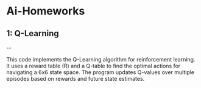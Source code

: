 # Ai-Homeworks

## 1: Q-Learning
--

This code implements the Q-Learning algorithm for reinforcement learning. It uses a reward table (R) and a Q-table to find the optimal actions for navigating a 6x6 state space. The program updates Q-values over multiple episodes based on rewards and future state estimates.
